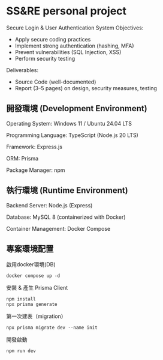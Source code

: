 # SS&RE personal project

Secure Login & User Authentication System
Objectives:
- Apply secure coding practices
- Implement strong authentication (hashing, MFA)
- Prevent vulnerabilities (SQL Injection, XSS)
- Perform security testing

Deliverables:
- Source Code (well-documented)
- Report (3–5 pages) on design, security measures, testing

## 開發環境 (Development Environment)

Operating System: Windows 11 / Ubuntu 24.04 LTS

Programming Language: TypeScript (Node.js 20 LTS)

Framework: Express.js

ORM: Prisma

Package Manager: npm

## 執行環境 (Runtime Environment)

Backend Server: Node.js (Express)

Database: MySQL 8 (containerized with Docker)

Container Management: Docker Compose

## 專案環境配置

啟用docker環境(DB)
```
docker compose up -d
```

安裝 & 產生 Prisma Client

```
npm install
npx prisma generate
```

第一次建表（migration）
```
npx prisma migrate dev --name init
```

開發啟動
```
npm run dev
```
